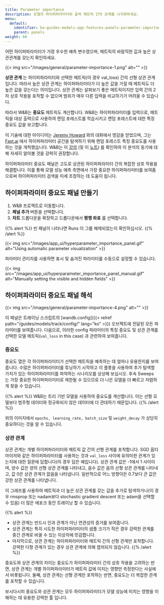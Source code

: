 ```yaml
---
title: Parameter importance
description: 모델의 하이퍼파라미터와 출력 메트릭 간의 관계를 시각화하세요.
menu:
  default:
    identifier: ko-guides-models-app-features-panels-parameter-importance
    parent: panels
weight: 60
---
```


어떤 하이퍼파라미터가 가장 우수한 예측 변수였으며, 메트릭의 바람직한 값과 높은 상관관계를 갖는지 확인하세요.

{{< img src="/images/general/parameter-importance-1.png" alt="" >}}

**상관 관계** 는 하이퍼파라미터와 선택한 메트릭(이 경우 val_loss) 간의 선형 상관 관계입니다. 따라서 높은 상관 관계는 하이퍼파라미터가 더 높은 값을 가질 때 메트릭도 더 높은 값을 갖는다는 의미입니다. 상관 관계는 살펴보기 좋은 메트릭이지만 입력 간의 2차 상호 작용을 포착할 수 없으며 범위가 매우 다른 입력을 비교하기가 어려울 수 있습니다.

따라서 W&B는 **중요도** 메트릭도 계산합니다. W&B는 하이퍼파라미터를 입력으로, 메트릭을 대상 출력으로 사용하여 랜덤 포레스트를 학습시키고 랜덤 포레스트에 대한 특징 중요도 값을 보고합니다.

이 기술에 대한 아이디어는 [Jeremy Howard](https://twitter.com/jeremyphoward) 와의 대화에서 영감을 얻었으며, 그는 [Fast.ai](http://fast.ai) 에서 하이퍼파라미터 공간을 탐색하기 위해 랜덤 포레스트 특징 중요도를 사용하는 것을 개척했습니다. W&B는 이 [강의](http://course18.fast.ai/lessonsml1/lesson4.html) (및 이 [노트](https://forums.fast.ai/t/wiki-lesson-thread-lesson-4/7540)) 를 확인하여 이 분석의 동기에 대해 자세히 알아볼 것을 강력히 권장합니다.

하이퍼파라미터 중요도 패널은 고도로 상관된 하이퍼파라미터 간의 복잡한 상호 작용을 해결합니다. 이를 통해 모델 성능 예측 측면에서 가장 중요한 하이퍼파라미터를 보여줌으로써 하이퍼파라미터 검색을 미세 조정하는 데 도움이 됩니다.

## 하이퍼파라미터 중요도 패널 만들기

1. W&B 프로젝트로 이동합니다.
2. **패널 추가** 버튼을 선택합니다.
3. **차트** 드롭다운을 확장하고 드롭다운에서 **평행 좌표** 를 선택합니다.

{{% alert %}}
빈 패널이 나타나면 Runs 이 그룹 해제되었는지 확인하십시오.
{{% /alert %}}

{{< img src="/images/app_ui/hyperparameter_importance_panel.gif" alt="Using automatic parameter visualization" >}}

파라미터 관리자를 사용하면 표시 및 숨겨진 파라미터를 수동으로 설정할 수 있습니다.

{{< img src="/images/app_ui/hyperparameter_importance_panel_manual.gif" alt="Manually setting the visible and hidden fields" >}}

## 하이퍼파라미터 중요도 패널 해석

{{< img src="/images/general/parameter-importance-4.png" alt="" >}}

이 패널은 트레이닝 스크립트의 [wandb.config]({{< relref path="/guides/models/track/config/" lang="ko" >}}) 오브젝트에 전달된 모든 파라미터를 보여줍니다. 다음으로, 이러한 config 파라미터의 특징 중요도 및 상관 관계를 선택한 모델 메트릭(`val_loss` in this case) 과 관련하여 보여줍니다.

### 중요도

중요도 열은 각 하이퍼파라미터가 선택한 메트릭을 예측하는 데 얼마나 유용한지를 보여줍니다. 수많은 하이퍼파라미터를 튜닝하기 시작하고 이 플롯을 사용하여 추가 탐색할 가치가 있는 하이퍼파라미터를 파악하는 시나리오를 상상해 보십시오. 후속 Sweeps 는 가장 중요한 하이퍼파라미터로 제한될 수 있으므로 더 나은 모델을 더 빠르고 저렴하게 찾을 수 있습니다.

{{% alert %}}
W&B는 트리 기반 모델을 사용하여 중요도를 계산합니다. 이는 선형 모델보다 범주형 데이터와 정규화되지 않은 데이터에 더 관대하기 때문입니다.
{{% /alert %}}

위의 이미지에서 `epochs, learning_rate, batch_size` 및 `weight_decay` 가 상당히 중요하다는 것을 알 수 있습니다.

### 상관 관계

상관 관계는 개별 하이퍼파라미터와 메트릭 값 간의 선형 관계를 포착합니다. SGD 옵티마이저와 같은 하이퍼파라미터를 사용하는 것과 `val_loss` 사이에 유의미한 관계가 있는지에 대한 질문에 답합니다(이 경우 답은 예입니다). 상관 관계 값은 -1에서 1 사이이며, 양수 값은 양의 선형 상관 관계를 나타내고, 음수 값은 음의 선형 상관 관계를 나타내고, 값 0은 상관 관계가 없음을 나타냅니다. 일반적으로 어느 방향이든 0.7보다 큰 값은 강한 상관 관계를 나타냅니다.

이 그래프를 사용하여 메트릭과 더 높은 상관 관계를 갖는 값을 추가로 탐색하거나(이 경우 rmsprop 또는 nadam보다 stochastic gradient descent 또는 adam을 선택할 수 있음) 더 많은 에포크 동안 트레이닝 할 수 있습니다.

{{% alert %}}
* 상관 관계는 반드시 인과 관계가 아닌 연관성의 증거를 보여줍니다.
* 상관 관계는 특히 시도한 하이퍼파라미터의 샘플 크기가 작은 경우 강력한 관계를 중간 관계로 바꿀 수 있는 이상치에 민감합니다.
* 마지막으로, 상관 관계는 하이퍼파라미터와 메트릭 간의 선형 관계만 포착합니다. 강력한 다항 관계가 있는 경우 상관 관계에 의해 캡처되지 않습니다.
{{% /alert %}}

중요도와 상관 관계의 차이는 중요도가 하이퍼파라미터 간의 상호 작용을 고려하는 반면, 상관 관계는 개별 하이퍼파라미터가 메트릭 값에 미치는 영향만 측정한다는 사실에서 비롯됩니다. 둘째, 상관 관계는 선형 관계만 포착하는 반면, 중요도는 더 복잡한 관계를 포착할 수 있습니다.

보시다시피 중요도와 상관 관계는 모두 하이퍼파라미터가 모델 성능에 미치는 영향을 이해하는 데 유용한 강력한 툴 입니다.

